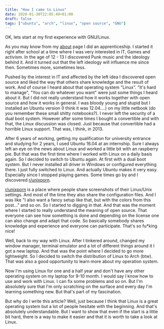 ```yaml
---
title: "How I came to Linux"
date: 2020-01-30T22:05:49+01:00
draft: false
tags: ["ubuntu", "arch", "linux", "open source", "GNU"]
---
```


OK, lets start at my first experience with GNU/Linux.

As you may know from my [about](../../about/about) page I did an apprenticeship.
I started it right after school at a time where I was very interested in IT, Games and activism.
In the age of 12 - 13 I discovered Punk music and the ideology behind it.
And it turned out that the left ideology will influence me since then. Sometimes more, sometimes less.

Pushed by the interest in IT and affected by the left idea I discovered open source and liked the way that others share knowledge and the result of work.
And of course I heard about that operating system "Linux".
"It's hard to manage", "You can do whatever you want" were just some things I heard about it.
But I did not really understand how it works together with open source and how it works in general.
I was bloody young and stupid but I installed an Ubuntu version (I think it was 12.04....) on my little netbook (do you remember these small shitty notebooks?).
I never left the security of a dual boot system.
However after some times I bought a convertible and with that, the Linux discussion was closed.
Just because that convertible had a horrible Linux support.
That was, I think, in 2013.

After 6 years of working, getting my qualification for university entrance and studying for 2 years, I used Ubuntu 16.04 at an internship.
Sure I always left an eye on the news about Linux and worked a little bit with an raspberry pie.
But that was the first time where I worked with Linux on a daily basis again.
So I decided to switch to Ubuntu again.
At first with a dual boot system.
But I never installed all driver in Windows or configured everything there.
I just fully switched to Linux.
And actually Ubuntu makes it very easy.
Especially since I stopped playing games.
Some times go by and I discovered [r/unixporn](https://reddit.com/r/unixporn).

[r/unixporn](https://reddit.com/r/unixporn) is a place where people share screenshots of their Linux/Unix settings.
And most of the time they also share the configuration files.
And I was like "I also want a fancy setup like that, but with the colors from this post..." and so on.
So I started to digging in that.
And that was the moment where I started to really understand the meaning of open source.
That everyone can see how something is done and depending on the license one can also change and adapt that code.
So basically somebody shares knowledge and experience and everyone can participate.
That's so fu*king nice!

Well, back to my way with Linux.
After I tinkered around, changed my window manager, terminal emulator and a lot of different things around it I got a new laptop.
And that was the point where I decided to go more lightweight.
So I decided to switch the distribution of Linux to Arch (btw).
That was also a good opportunity to learn more about my operation system.

Now I'm using Linux for one and a half year and don't have any other operating system on my laptop for 9-10 month.
I would say I know how to use and work with Linux.
I can fix some problems and so on.
But I'm absolutely sure that I'm only scratching on the surface and every day I'm learning something new.
But that's part of my fascination.

But why do I write this article? Well, just because I think that Linux is a great operating system but a lot of people hesitate with the beginning.
And that's absolutely understandable.
But I want to show that even if the start is a little bit hard, there is a way to make it easier and that it is worth to take a look at Linux.
